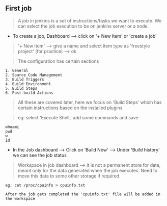 ## First job
> A job in jenkins is a set of instructions/tasks we want to execute. We can select the job execution to be on jenkins server or a node.

* To create a job, Dashboard --> click on '+ New Item' or 'create a job'
> '+ New Item' --> give a name and select item type as 'freestyle project' (for practice) --> ok

> The configuration has certain sections
    
    1. General
    2. Source Code Management
    3. Build Triggers
    4. Build Environment
    5. Build Steps
    6. Post-build Actions

> All these are covered later, here we focus on 'Build Steps' which has certain instructions based on the installed plugins

> eg: select 'Execute Shell', add some commands and save
    
    whoami
    pwd
    w
    id

* In the Job dashboard --> Click on 'Build Now' --> Under 'Build history' we can see the job status

> Workspace in job dashboard --> it is not a permanent store for data, meant only for the data generated when the job executes. Need to move this data to some other storage if required.

    eg: cat /proc/cpuinfo > cpuinfo.txt
    
    After the job gets completed the 'cpuinfo.txt' file will be added in the workspace


